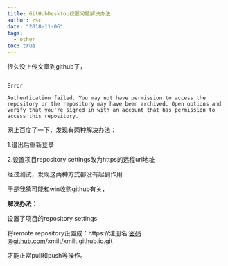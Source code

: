 ```yaml
---
title: GitHubDesktop权限问题解决办法
author: zsc
date: "2018-11-06"
tags:
  - other
toc: true
---
```



很久没上传文章到github了，

```gfm

Error

Authentication failed. You may not have permission to access the repository or the repository may have been archived. Open options and verify that you're signed in with an account that has permission to access this repository.

```

网上百度了一下，发现有两种解决办法：

1.退出后重新登录

2.设置项目repository settings改为https的远程url地址

经过测试，发现这两种方式都没有起到作用

于是我猜可能和win收购github有关，

**解决办法：**

设置了项目的repository settings

将remote repository设置成：https://注册名:密码@github.com/xmilt/xmilt.github.io.git

才能正常pull和push等操作。
